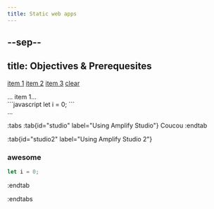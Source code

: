 ```yaml
---
title: Static web apps
---
```


--sep--
---
title: Objectives & Prerequesites
---

<a href="#tab1">item 1</a>
<a href="#tab2">item 2</a>
<a href="#tab3">item 3</a>
<a href="#default">clear</a>
<div class="tabs">
  <div id="tab1">
  ... item 1...
  </div>
  <div id="tab2">
  ```javascript
  let i = 0;
  ```
  </div>
  <div id="tab3">...</div>
  <div id="default"></div>
</div>

:tabs
:tab{id="studio" label="Using Amplify Studio"}
Coucou
:endtab

:tab{id="studio2" label="Using Amplify Studio 2"}
### awesome

```javascript
let i = 0;
```
:endtab

:endtabs